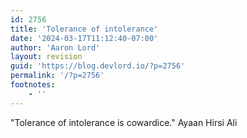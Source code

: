 ```yaml
---
id: 2756
title: 'Tolerance of intolerance'
date: '2024-03-17T11:12:40-07:00'
author: 'Aaron Lord'
layout: revision
guid: 'https://blog.devlord.io/?p=2756'
permalink: '/?p=2756'
footnotes:
    - ''
---
```


"Tolerance of intolerance is cowardice." Ayaan Hirsi Ali